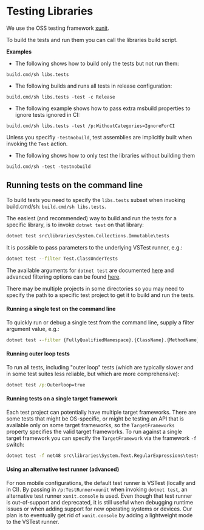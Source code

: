 # Testing Libraries

We use the OSS testing framework [xunit](http://xunit.github.io/).

To build the tests and run them you can call the libraries build script.

**Examples**
- The following shows how to build only the tests but not run them:
```
build.cmd/sh libs.tests
```

- The following builds and runs all tests in release configuration:
```
build.cmd/sh libs.tests -test -c Release
```

- The following example shows how to pass extra msbuild properties to ignore tests ignored in CI:
```
build.cmd/sh libs.tests -test /p:WithoutCategories=IgnoreForCI
```

Unless you specifiy `-testnobuild`, test assemblies are implicitly built when invoking the `Test` action.
- The following shows how to only test the libraries without building them
```
build.cmd/sh -test -testnobuild
```

## Running tests on the command line

To build tests you need to specify the `libs.tests` subset when invoking build.cmd/sh: `build.cmd/sh libs.tests`.

The easiest (and recommended) way to build and run the tests for a specific library, is to invoke `dotnet test` on that library:
```cmd
dotnet test src\libraries\System.Collections.Immutable\tests
```

It is possible to pass parameters to the underlying VSTest runner, e.g.:
```cmd
dotnet test --filter Test.ClassUnderTests
```

The available arguments for `dotnet test` are documented [here](https://docs.microsoft.com/en-us/dotnet/core/tools/dotnet-test) and advanced filtering options can be found [here](https://docs.microsoft.com/en-us/dotnet/core/testing/selective-unit-tests?pivots=xunit). 

There may be multiple projects in some directories so you may need to specify the path to a specific test project to get it to build and run the tests.

#### Running a single test on the command line

To quickly run or debug a single test from the command line, supply a filter argument value, e.g.:
```cmd
dotnet test --filter {FullyQualifiedNamespace}.{ClassName}.{MethodName}
```

#### Running outer loop tests

To run all tests, including "outer loop" tests (which are typically slower and in some test suites less reliable, but which are more comprehensive):
```cmd
dotnet test /p:Outerloop=true
```

#### Running tests on a single target framework

Each test project can potentially have multiple target frameworks. There are some tests that might be OS-specific, or might be testing an API that is available only on some target frameworks, so the `TargetFrameworks` property specifies the valid target frameworks. To run against a single target framework you can specify the `TargetFramework` via the framework `-f` switch:
```cmd
dotnet test -f net48 src\libraries\System.Text.RegularExpressions\tests
```

#### Using an alternative test runner (advanced)
For non mobile configurations, the default test runner is VSTest (locally and in CI). By passing in `/p:TestRunner=xunit` when invoking `dotnet test`, an alternative test runner `xunit.console` is used. Even though that test runner is out-of-support and deprecated, it is still useful when debugging runtime issues or when adding support for new operating systems or devices. Our plan is to eventually get rid of `xunit.console` by adding a lightweight mode to the VSTest runner.
